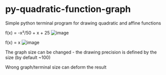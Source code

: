 # py-quadratic-function-graph
Simple python terminal program for drawing quadratic and affine functions

f(x) = -x²/50 + x + 25
![image](https://user-images.githubusercontent.com/108158031/209414071-bc326539-d46d-4fb5-9959-6b61dec48029.png)

f(x) = x
![image](https://user-images.githubusercontent.com/108158031/209414120-4367d992-e960-4c69-b290-ebe7dcd22342.png)

The graph size can be changed - the drawing precision is defined by the size (by default ~100)

Wrong graph/terminal size can deform the result
